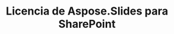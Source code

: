 ---
title: Licencia de Aspose.Slides para SharePoint
type: docs
weight: 60
url: /sharepoint/license-aspose-slides-for-sharepoint/
---